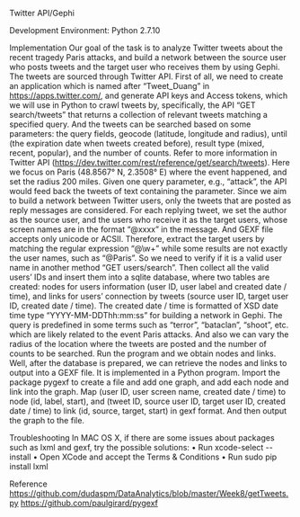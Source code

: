 Twitter API/Gephi

Development Environment: Python 2.7.10

Implementation
Our goal of the task is to analyze Twitter tweets about the recent tragedy Paris attacks, and build a network between the source user who posts tweets and the target user who receives them by using Gephi.
The tweets are sourced through Twitter API. First of all, we need to create an application which is named after “Tweet_Duang” in https://apps.twitter.com/, and generate API keys and Access tokens, which we will use in Python to crawl tweets by, specifically, the API “GET search/tweets” that returns a collection of relevant tweets matching a specified query. And the tweets can be searched based on some parameters: the query fields, geocode (latitude, longitude and radius), until (the expiration date when tweets created before), result type (mixed, recent, popular), and the number of counts. Refer to more information in Twitter API (https://dev.twitter.com/rest/reference/get/search/tweets). Here we focus on Paris (48.8567° N, 2.3508° E) where the event happened, and set the radius 200 miles.
Given one query parameter, e.g., “attack”, the API would feed back the tweets of text containing the parameter. Since we aim to build a network between Twitter users, only the tweets that are posted as reply messages are considered. For each replying tweet, we set the author as the source user, and the users who receive it as the target users, whose screen names are in the format “@xxxx” in the message. And GEXF file accepts only unicode or ACSII. Therefore, extract the target users by matching the regular expression “@\w+” while some results are not exactly the user names, such as “@Paris”. So we need to verify if it is a valid user name in another method “GET users/search”. Then collect all the valid users’ IDs and insert them into a sqlite database, where two tables are created: nodes for users information (user ID, user label and created date / time), and links for users’ connection by tweets (source user ID, target user ID, created date / time). The created date / time is formatted of XSD date time type “YYYY-MM-DDThh:mm:ss” for building a network in Gephi. The query is predefined in some terms such as “terror”, “bataclan”, “shoot”, etc. which are likely related to the event Paris attacks. And also we can vary the radius of the location where the tweets are posted and the number of counts to be searched. Run the program and we obtain nodes and links.
Well, after the database is prepared, we can retrieve the nodes and links to output into a GEXF file. It is implemented in a Python program. Import the package pygexf to create a file and add one graph, and add each node and link into the graph. Map (user ID, user screen name, created date / time) to node (id, label, start), and (tweet ID, source user ID, target user ID, created date / time) to link (id, source, target, start) in gexf format. And then output the graph to the file.

Troubleshooting
In MAC OS X, if there are some issues about packages such as lxml and gexf, try the possible solutions:
•	Run xcode-select --install
•	Open XCode and accept the Terms & Conditions
•	Run sudo pip install lxml

Reference
https://github.com/dudaspm/DataAnalytics/blob/master/Week8/getTweets.py
https://github.com/paulgirard/pygexf
